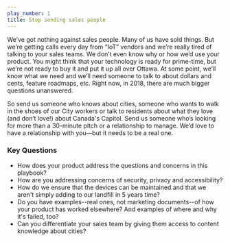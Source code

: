 ```yaml
---
play_number: 1
title: Stop sending sales people
---
```


We’ve got nothing against sales people. Many of us have sold things. But we’re getting calls every day from “IoT” vendors and we’re really tired of talking to your sales teams. We don’t even know why or how we’d use your product. You might think that your technology is ready for prime-time, but we’re not ready to buy it and put it up all over Ottawa. At some point, we’ll know what we need and we’ll need someone to talk to about dollars and cents, feature roadmaps, etc. Right now, in 2018, there are much bigger questions unanswered.

So send us someone who knows about cities, someone who wants to walk in the shoes of our City workers or talk to residents about what they love (and don’t love!) about Canada's Capitol. Send us someone who’s looking for more than a 30-minute pitch or a relationship to manage. We’d love to have a relationship with you—but it needs to be a real one.

### Key Questions
- How does your product address the questions and concerns in this playbook?
- How are you addressing concerns of security, privacy and accessibility?
- How do we ensure that the devices can be maintained and that we aren't simply adding to our landfill in 5 years time?
- Do you have examples--real ones, not marketing documents--of how your product has worked elsewhere? And examples of where and why it's failed, too?
- Can you differentiate your sales team by giving them access to content knowledge about cities?
